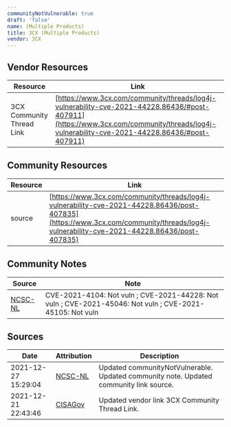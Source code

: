 ```yaml
---
communityNotVulnerable: true
draft: 'false'
name: (Multiple Products)
title: 3CX (Multiple Products)
vendor: 3CX
---
```


## Vendor Resources
| Resource | Link |
| --- | --- |
| 3CX Community Thread Link | [https://www.3cx.com/community/threads/log4j-vulnerability-cve-2021-44228.86436/#post-407911](https://www.3cx.com/community/threads/log4j-vulnerability-cve-2021-44228.86436/#post-407911) |

## Community Resources
| Resource | Link |
| --- | --- |
| source | [https://www.3cx.com/community/threads/log4j-vulnerability-cve-2021-44228.86436/post-407835](https://www.3cx.com/community/threads/log4j-vulnerability-cve-2021-44228.86436/post-407835) |

## Community Notes
| Source | Note |
| --- | --- |
| [NCSC-NL](https://github.com/NCSC-NL/log4shell/blob/main/software/README.md) | CVE-2021-4104: Not vuln ; CVE-2021-44228: Not vuln ; CVE-2021-45046: Not vuln ; CVE-2021-45105: Not vuln </ul> |

## Sources
| Date | Attribution | Description |
| --- | --- | --- |
| 2021-12-27 15:29:04 | [NCSC-NL](https://github.com/NCSC-NL/log4shell/blob/main/software/README.md) | Updated communityNotVulnerable. Updated community note. Updated community link source.  |
| 2021-12-21 22:43:46 | [CISAGov](https://raw.githubusercontent.com/cisagov/log4j-affected-db/develop/README.md) | Updated vendor link 3CX Community Thread Link.  |

